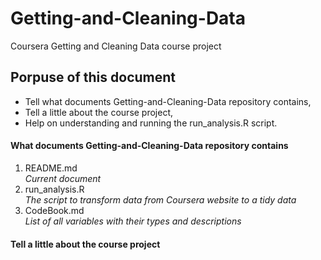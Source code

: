 # Getting-and-Cleaning-Data
Coursera Getting and Cleaning Data course project

## Porpuse of this document
  * Tell what documents Getting-and-Cleaning-Data repository contains,  
  * Tell a little about the course project,  
  * Help on understanding and running the run_analysis.R script.  

#### What documents Getting-and-Cleaning-Data repository contains
1. README.md  
 _Current document_
2. run_analysis.R  
  _The script to transform data from Coursera website to a tidy data_
3. CodeBook.md  
  _List of all variables with their types and descriptions_
  
#### Tell a little about the course project









